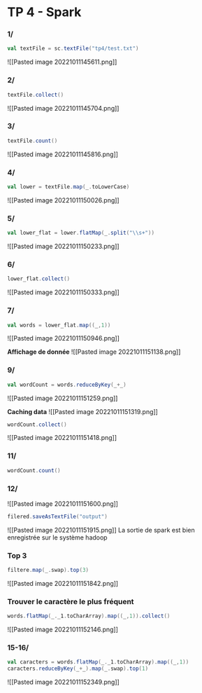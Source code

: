 # TP 4 - Spark
### 1/
```scala
val textFile = sc.textFile("tp4/test.txt")
```
![[Pasted image 20221011145611.png]]
### 2/
```scala
textFile.collect()
```
![[Pasted image 20221011145704.png]]
### 3/
```scala
textFile.count()
```
![[Pasted image 20221011145816.png]]
### 4/
```scala
val lower = textFile.map(_.toLowerCase)
```
![[Pasted image 20221011150026.png]]

### 5/
```scala
val lower_flat = lower.flatMap(_.split("\\s+"))
```
![[Pasted image 20221011150233.png]]

### 6/
```scala
lower_flat.collect()
```
![[Pasted image 20221011150333.png]]

### 7/
```scala
val words = lower_flat.map((_,1))
```
![[Pasted image 20221011150946.png]]

**Affichage de donnée**
![[Pasted image 20221011151138.png]]

### 9/
```scala
val wordCount = words.reduceByKey(_+_)
```
![[Pasted image 20221011151259.png]]

**Caching data**
![[Pasted image 20221011151319.png]]

```scala
wordCount.collect()
```
![[Pasted image 20221011151418.png]]
### 11/
```scala
wordCount.count()
```

### 12/
![[Pasted image 20221011151600.png]]
```scala
filered.saveAsTextFile("output")
```
![[Pasted image 20221011151915.png]]
La sortie de spark est bien enregistrée sur le système hadoop

### Top 3
```scala
filtere.map(_.swap).top(3)
```
![[Pasted image 20221011151842.png]]

### Trouver le caractère le plus fréquent
```scala
words.flatMap(_._1.toCharArray).map((_,1)).collect()
```
![[Pasted image 20221011152146.png]]

### 15-16/
```scala
val caracters = words.flatMap(_._1.toCharArray).map((_,1))
caracters.reduceByKey(_+_).map(_.swap).top(1)
```
![[Pasted image 20221011152349.png]]
